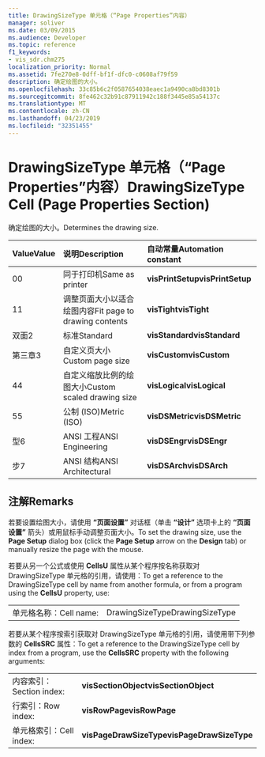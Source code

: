 ```yaml
---
title: DrawingSizeType 单元格（“Page Properties”内容）
manager: soliver
ms.date: 03/09/2015
ms.audience: Developer
ms.topic: reference
f1_keywords:
- vis_sdr.chm275
localization_priority: Normal
ms.assetid: 7fe270e8-0dff-bf1f-dfc0-c0608af79f59
description: 确定绘图的大小。
ms.openlocfilehash: 33c85b6c2f0587654038eaec1a9490ca8bd8301b
ms.sourcegitcommit: 8fe462c32b91c87911942c188f3445e85a54137c
ms.translationtype: MT
ms.contentlocale: zh-CN
ms.lasthandoff: 04/23/2019
ms.locfileid: "32351455"
---
```

# <a name="drawingsizetype-cell-page-properties-section"></a><span data-ttu-id="c3ccf-103">DrawingSizeType 单元格（“Page Properties”内容）</span><span class="sxs-lookup"><span data-stu-id="c3ccf-103">DrawingSizeType Cell (Page Properties Section)</span></span>

<span data-ttu-id="c3ccf-104">确定绘图的大小。</span><span class="sxs-lookup"><span data-stu-id="c3ccf-104">Determines the drawing size.</span></span>
  
|<span data-ttu-id="c3ccf-105">**Value**</span><span class="sxs-lookup"><span data-stu-id="c3ccf-105">**Value**</span></span>|<span data-ttu-id="c3ccf-106">**说明**</span><span class="sxs-lookup"><span data-stu-id="c3ccf-106">**Description**</span></span>|<span data-ttu-id="c3ccf-107">**自动常量**</span><span class="sxs-lookup"><span data-stu-id="c3ccf-107">**Automation constant**</span></span>|
|:-----|:-----|:-----|
|<span data-ttu-id="c3ccf-108">0</span><span class="sxs-lookup"><span data-stu-id="c3ccf-108">0</span></span>  <br/> |<span data-ttu-id="c3ccf-109">同于打印机</span><span class="sxs-lookup"><span data-stu-id="c3ccf-109">Same as printer</span></span>  <br/> |<span data-ttu-id="c3ccf-110">**visPrintSetup**</span><span class="sxs-lookup"><span data-stu-id="c3ccf-110">**visPrintSetup**</span></span> <br/> |
|<span data-ttu-id="c3ccf-111">1</span><span class="sxs-lookup"><span data-stu-id="c3ccf-111">1</span></span>  <br/> |<span data-ttu-id="c3ccf-112">调整页面大小以适合绘图内容</span><span class="sxs-lookup"><span data-stu-id="c3ccf-112">Fit page to drawing contents</span></span>  <br/> |<span data-ttu-id="c3ccf-113">**visTight**</span><span class="sxs-lookup"><span data-stu-id="c3ccf-113">**visTight**</span></span> <br/> |
|<span data-ttu-id="c3ccf-114">双面</span><span class="sxs-lookup"><span data-stu-id="c3ccf-114">2</span></span>  <br/> |<span data-ttu-id="c3ccf-115">标准</span><span class="sxs-lookup"><span data-stu-id="c3ccf-115">Standard</span></span>  <br/> |<span data-ttu-id="c3ccf-116">**visStandard**</span><span class="sxs-lookup"><span data-stu-id="c3ccf-116">**visStandard**</span></span> <br/> |
|<span data-ttu-id="c3ccf-117">第三章</span><span class="sxs-lookup"><span data-stu-id="c3ccf-117">3</span></span>  <br/> |<span data-ttu-id="c3ccf-118">自定义页大小</span><span class="sxs-lookup"><span data-stu-id="c3ccf-118">Custom page size</span></span>  <br/> |<span data-ttu-id="c3ccf-119">**visCustom**</span><span class="sxs-lookup"><span data-stu-id="c3ccf-119">**visCustom**</span></span> <br/> |
|<span data-ttu-id="c3ccf-120">4</span><span class="sxs-lookup"><span data-stu-id="c3ccf-120">4</span></span>  <br/> |<span data-ttu-id="c3ccf-121">自定义缩放比例的绘图大小</span><span class="sxs-lookup"><span data-stu-id="c3ccf-121">Custom scaled drawing size</span></span>  <br/> |<span data-ttu-id="c3ccf-122">**visLogical**</span><span class="sxs-lookup"><span data-stu-id="c3ccf-122">**visLogical**</span></span> <br/> |
|<span data-ttu-id="c3ccf-123">5</span><span class="sxs-lookup"><span data-stu-id="c3ccf-123">5</span></span>  <br/> |<span data-ttu-id="c3ccf-124">公制 (ISO)</span><span class="sxs-lookup"><span data-stu-id="c3ccf-124">Metric (ISO)</span></span>  <br/> |<span data-ttu-id="c3ccf-125">**visDSMetric**</span><span class="sxs-lookup"><span data-stu-id="c3ccf-125">**visDSMetric**</span></span> <br/> |
|<span data-ttu-id="c3ccf-126">型</span><span class="sxs-lookup"><span data-stu-id="c3ccf-126">6</span></span>  <br/> |<span data-ttu-id="c3ccf-127">ANSI 工程</span><span class="sxs-lookup"><span data-stu-id="c3ccf-127">ANSI Engineering</span></span>  <br/> |<span data-ttu-id="c3ccf-128">**visDSEngr**</span><span class="sxs-lookup"><span data-stu-id="c3ccf-128">**visDSEngr**</span></span> <br/> |
|<span data-ttu-id="c3ccf-129">步</span><span class="sxs-lookup"><span data-stu-id="c3ccf-129">7</span></span>  <br/> |<span data-ttu-id="c3ccf-130">ANSI 结构</span><span class="sxs-lookup"><span data-stu-id="c3ccf-130">ANSI Architectural</span></span>  <br/> |<span data-ttu-id="c3ccf-131">**visDSArch**</span><span class="sxs-lookup"><span data-stu-id="c3ccf-131">**visDSArch**</span></span> <br/> |
   
## <a name="remarks"></a><span data-ttu-id="c3ccf-132">注解</span><span class="sxs-lookup"><span data-stu-id="c3ccf-132">Remarks</span></span>

<span data-ttu-id="c3ccf-133">若要设置绘图大小，请使用 **“页面设置”** 对话框（单击 **“设计”** 选项卡上的 **“页面设置”** 箭头）或用鼠标手动调整页面大小。</span><span class="sxs-lookup"><span data-stu-id="c3ccf-133">To set the drawing size, use the **Page Setup** dialog box (click the **Page Setup** arrow on the **Design** tab) or manually resize the page with the mouse.</span></span> 
  
<span data-ttu-id="c3ccf-134">若要从另一个公式或使用 **CellsU** 属性从某个程序按名称获取对 DrawingSizeType 单元格的引用，请使用：</span><span class="sxs-lookup"><span data-stu-id="c3ccf-134">To get a reference to the DrawingSizeType cell by name from another formula, or from a program using the **CellsU** property, use:</span></span> 
  
|||
|:-----|:-----|
|<span data-ttu-id="c3ccf-135">单元格名称：</span><span class="sxs-lookup"><span data-stu-id="c3ccf-135">Cell name:</span></span>  <br/> |<span data-ttu-id="c3ccf-136">DrawingSizeType</span><span class="sxs-lookup"><span data-stu-id="c3ccf-136">DrawingSizeType</span></span>  <br/> |
   
<span data-ttu-id="c3ccf-137">若要从某个程序按索引获取对 DrawingSizeType 单元格的引用，请使用带下列参数的 **CellsSRC** 属性：</span><span class="sxs-lookup"><span data-stu-id="c3ccf-137">To get a reference to the DrawingSizeType cell by index from a program, use the **CellsSRC** property with the following arguments:</span></span> 
  
|||
|:-----|:-----|
|<span data-ttu-id="c3ccf-138">内容索引：</span><span class="sxs-lookup"><span data-stu-id="c3ccf-138">Section index:</span></span>  <br/> |<span data-ttu-id="c3ccf-139">**visSectionObject**</span><span class="sxs-lookup"><span data-stu-id="c3ccf-139">**visSectionObject**</span></span> <br/> |
|<span data-ttu-id="c3ccf-140">行索引：</span><span class="sxs-lookup"><span data-stu-id="c3ccf-140">Row index:</span></span>  <br/> |<span data-ttu-id="c3ccf-141">**visRowPage**</span><span class="sxs-lookup"><span data-stu-id="c3ccf-141">**visRowPage**</span></span> <br/> |
|<span data-ttu-id="c3ccf-142">单元格索引：</span><span class="sxs-lookup"><span data-stu-id="c3ccf-142">Cell index:</span></span>  <br/> |<span data-ttu-id="c3ccf-143">**visPageDrawSizeType**</span><span class="sxs-lookup"><span data-stu-id="c3ccf-143">**visPageDrawSizeType**</span></span> <br/> |
   

